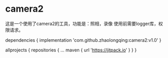 # camera2
这是一个使用了camera2的工具，功能是：照相，录像
使用前需要logger库，权限请求。

dependencies {
	implementation 'com.github.zhaolongqing:camera2:v1.0'
	}
	
	
allprojects {
	repositories {
		...
		maven { url 'https://jitpack.io' }
	}
}

